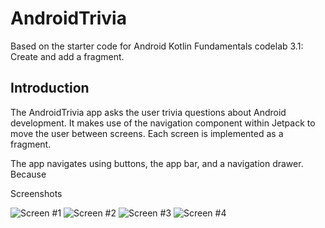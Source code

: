 AndroidTrivia
============================

Based on the starter code for Android Kotlin Fundamentals codelab 3.1: Create and add a
fragment.

Introduction
------------

The AndroidTrivia app asks the user trivia questions about Android development.
It makes use of the navigation component within Jetpack to move the user between
screens. Each screen is implemented as a fragment.

The app navigates using buttons, the app bar, and a navigation drawer. Because
 
 Screenshots
 
 ![Screen #1](screenshots/Trivia.jpg)
 ![Screen #2](screenshots/Trivia2.jpg)
 ![Screen #3](screenshots/Trivia3.jpg)
 ![Screen #4](screenshots/Trivia4.jpg)
 
